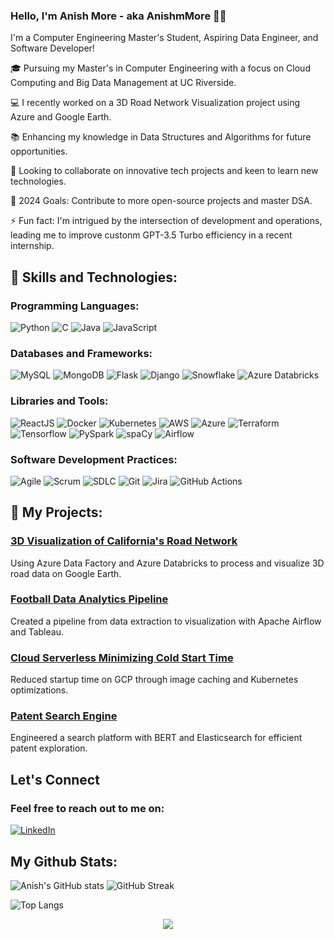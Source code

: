 ### Hello, I'm Anish More - aka AnishmMore 👨‍💻

I'm a Computer Engineering Master's Student, Aspiring Data Engineer, and Software Developer!

🎓 Pursuing my Master's in Computer Engineering with a focus on Cloud Computing and Big Data Management at UC Riverside.

💻 I recently worked on a 3D Road Network Visualization project using Azure and Google Earth.

📚 Enhancing my knowledge in Data Structures and Algorithms for future opportunities.

🤝 Looking to collaborate on innovative tech projects and keen to learn new technologies.

🎯 2024 Goals: Contribute to more open-source projects and master DSA.

⚡ Fun fact: I'm intrigued by the intersection of development and operations, leading me to improve custonm GPT-3.5 Turbo efficiency in a recent internship.

## 🚀 Skills and Technologies:

### Programming Languages:
![Python](https://img.shields.io/badge/-Python-3776AB?style=flat&logo=Python&logoColor=white)
![C](https://img.shields.io/badge/-C-A8B9CC?style=flat&logo=C&logoColor=white)
![Java](https://img.shields.io/badge/-Java-007396?style=flat&logo=Java&logoColor=white)
![JavaScript](https://img.shields.io/badge/-JavaScript-F7DF1E?style=flat&logo=javascript&logoColor=black)

### Databases and Frameworks:
![MySQL](https://img.shields.io/badge/-MySQL-4479A1?style=flat&logo=mysql&logoColor=white)
![MongoDB](https://img.shields.io/badge/-MongoDB-47A248?style=flat&logo=mongodb&logoColor=white)
![Flask](https://img.shields.io/badge/-Flask-000000?style=flat&logo=Flask&logoColor=white)
![Django](https://img.shields.io/badge/-Django-092E20?style=flat&logo=Django&logoColor=white)
![Snowflake](https://img.shields.io/badge/-Snowflake-29B5E8?style=flat&logo=Snowflake&logoColor=white)
![Azure Databricks](https://img.shields.io/badge/-Azure%20Databricks-FF3621?style=flat&logo=Azure-Databricks&logoColor=white)

### Libraries and Tools:
![ReactJS](https://img.shields.io/badge/-ReactJS-61DAFB?style=flat&logo=react&logoColor=black)
![Docker](https://img.shields.io/badge/-Docker-2496ED?style=flat&logo=Docker&logoColor=white)
![Kubernetes](https://img.shields.io/badge/-Kubernetes-326CE5?style=flat&logo=Kubernetes&logoColor=white)
![AWS](https://img.shields.io/badge/-AWS-232F3E?style=flat&logo=amazon-aws&logoColor=white)
![Azure](https://img.shields.io/badge/-Azure-0089D6?style=flat&logo=microsoft-azure&logoColor=white)
![Terraform](https://img.shields.io/badge/-Terraform-623CE4?style=flat&logo=Terraform&logoColor=white)
![Tensorflow](https://img.shields.io/badge/-Tensorflow-FF6F00?style=flat&logo=Tensorflow&logoColor=white)
![PySpark](https://img.shields.io/badge/-PySpark-E25A1C?style=flat&logo=Apache-Spark&logoColor=white)
![spaCy](https://img.shields.io/badge/-spaCy-09A3D5?style=flat&logo=spaCy&logoColor=white)
![Airflow](https://img.shields.io/badge/-Airflow-017CEE?style=flat&logo=Apache-Airflow&logoColor=white)

### Software Development Practices:
![Agile](https://img.shields.io/badge/-Agile-007396?style=flat)
![Scrum](https://img.shields.io/badge/-Scrum-008680?style=flat)
![SDLC](https://img.shields.io/badge/-SDLC-FCC624?style=flat)
![Git](https://img.shields.io/badge/-Git-F05032?style=flat&logo=git&logoColor=white)
![Jira](https://img.shields.io/badge/-Jira-0052CC?style=flat&logo=jira&logoColor=white)
![GitHub Actions](https://img.shields.io/badge/-GitHub%20Actions-2088FF?style=flat&logo=github-actions&logoColor=white)

## 🚀 My Projects:

### [3D Visualization of California's Road Network](https://github.com/AnishmMore/3D-Visualization-of-California-s-Road-Network)
Using Azure Data Factory and Azure Databricks to process and visualize 3D road data on Google Earth.

### [Football Data Analytics Pipeline](https://github.com/AnishmMore/Football-Data-Analytics)
Created a pipeline from data extraction to visualization with Apache Airflow and Tableau.

### [Cloud Serverless Minimizing Cold Start Time](https://github.com/AnishmMore/Cloud-Serverless-Fast-Start-Minimizing-Cold-Start-Time)
Reduced startup time on GCP through image caching and Kubernetes optimizations.

### [Patent Search Engine](https://github.com/AnishmMore/patent_search)
Engineered a search platform with BERT and Elasticsearch for efficient patent exploration.

## Let's Connect
### Feel free to reach out to me on:
[![LinkedIn](https://img.shields.io/badge/LinkedIn-blue?style=flat&logo=linkedin&logoColor=white)](https://www.linkedin.com/in/anish-more99/)

## My Github Stats:
![Anish's GitHub stats](https://github-readme-stats.vercel.app/api?username=AnishmMore&show_icons=true&theme=radical)
![GitHub Streak](https://github-readme-streak-stats.herokuapp.com/?user=AnishmMore&theme=dark)

![Top Langs](https://github-readme-stats.vercel.app/api/top-langs/?username=AnishmMore&layout=compact)

<p align="center">
  <img src="https://visitor-badge.laobi.icu/badge?page_id=AnishmMore.AnishmMore">
</p>


<!--
**AnishmMore/AnishmMore** is a ✨ _special_ ✨ repository because its `README.md` (this file) appears on your GitHub profile.

Here are some ideas to get you started:

- 🔭 I’m currently working on ...
- 🌱 I’m currently learning ...
- 👯 I’m looking to collaborate on ...
- 🤔 I’m looking for help with ...
- 💬 Ask me about ...
- 📫 How to reach me: ...
- 😄 Pronouns: ...
- ⚡ Fun fact: ...
-->
